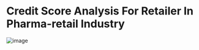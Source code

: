 # Credit Score Analysis For Retailer  In Pharma-retail Industry
![image](https://user-images.githubusercontent.com/46403000/189541507-3e28a988-34db-4b54-9581-9f17705b8971.png)
